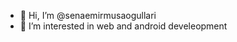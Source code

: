 - 👋 Hi, I’m @senaemirmusaogullari
- 👀 I’m interested in web and android develeopment
  
  

<!---
senaemirmusaogullari/senaemirmusaogullari is a ✨ special ✨ repository because its `README.md` (this file) appears on your GitHub profile.
You can click the Preview link to take a look at your changes.
--->
